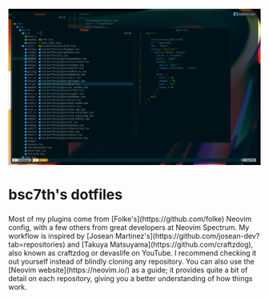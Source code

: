 ![bsc7th-neovim](assets/bsc7th-neovim.jpg)

<h1 align="left">bsc7th's dotfiles</h1>

###

<p align="left">Most of my plugins come from [Folke's](https://github.com/folke) Neovim config, with a few others from great developers at Neovim Spectrum. My workflow is inspired by [Josean Martinez's](https://github.com/josean-dev?tab=repositories) and [Takuya Matsuyama](https://github.com/craftzdog), also known as craftzdog or devaslife on YouTube. I recommend checking it out yourself instead of blindly cloning any repository. You can also use the [Neovim website](https://neovim.io/) as a guide; it provides quite a bit of detail on each repository, giving you a better understanding of how things work.</p>

###
